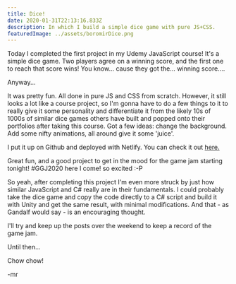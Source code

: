 ```yaml
---
title: Dice!
date: 2020-01-31T22:13:16.833Z
description: In which I build a simple dice game with pure JS+CSS.
featuredImage: ../assets/boromirDice.png
---
```

Today I completed the first project in my Udemy JavaScript course! It's a simple dice game. Two players agree on a winning score, and the first one to reach that score wins! You know... cause they got the... winning score....

Anyway...

It was pretty fun. All done in pure JS and CSS from scratch. However, it still looks a lot like a course project, so I'm gonna have to do a few things to it to really give it some personality and differentiate it from the likely 10s of 1000s of similar dice games others have built and popped onto their portfolios after taking this course. Got a few ideas: change the background. Add some nifty animations, all around give it some 'juice'.

I put it up on Github and deployed with Netlify. You can check it out [here.](https://jolly-lovelace-beba7d.netlify.com/)

Great fun, and a good project to get in the mood for the game jam starting tonight! #GGJ2020 here I come! so excited :-P

So yeah, after completing this project I'm even more struck by just how similar JavaScript and C# really are in their fundamentals. I could probably take the dice game and copy the code directly to a C# script and build it with Unity and get the same result, with minimal modifications. And that - as Gandalf would say - is an encouraging thought.

I'll try and keep up the posts over the weekend to keep a record of the game jam.

Until then...

Chow chow!

\-mr
